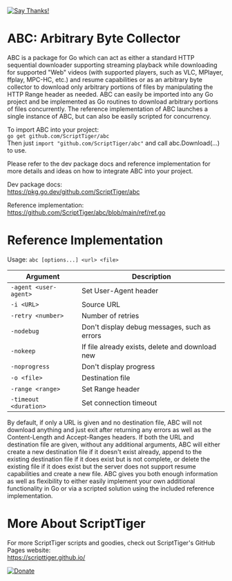 [![Say Thanks!](https://img.shields.io/badge/Say%20Thanks-!-1EAEDB.svg)](https://docs.google.com/forms/d/e/1FAIpQLSfBEe5B_zo69OBk19l3hzvBmz3cOV6ol1ufjh0ER1q3-xd2Rg/viewform)

# ABC: Arbitrary Byte Collector  
ABC is a package for Go which can act as either a standard HTTP sequential downloader supporting streaming playback while downloading for supported "Web" videos (with supported players, such as VLC, MPlayer, ffplay, MPC-HC, etc.) and resume capabilities or as an arbitrary byte collector to download only arbitrary portions of files by manipulating the HTTP Range header as needed. ABC can easily be imported into any Go project and be implemented as Go routines to download arbitrary portions of files concurrently. The reference implementation of ABC launches a single instance of ABC, but can also be easily scripted for concurrency.

To import ABC into your project:  
`go get github.com/ScriptTiger/abc`  
Then just `import "github.com/ScriptTiger/abc"` and call abc.Download(...) to use.

Please refer to the dev package docs and reference implementation for more details and ideas on how to integrate ABC into your project.

Dev package docs:  
https://pkg.go.dev/github.com/ScriptTiger/abc

Reference implementation:  
https://github.com/ScriptTiger/abc/blob/main/ref/ref.go

# Reference Implementation

Usage: `abc [options...] <url> <file>`

Argument               | Description
-----------------------|--------------------------------------------------------------------------------------------------------
 `-agent <user-agent>` | Set User-Agent header
 `-i <URL>`            | Source URL
 `-retry <number>`     | Number of retries
 `-nodebug`            | Don't display debug messages, such as errors
 `-nokeep`             | If file already exists, delete and download new
 `-noprogress`         | Don't display progress
 `-o <file>`           | Destination file
 `-range <range>`      | Set Range header
 `-timeout <duration>` | Set connection timeout

By default, if only a URL is given and no destination file, ABC will not download anything and just exit after returning any errors as well as the Content-Length and Accept-Ranges headers. If both the URL and destination file are given, without any additional arguments, ABC will either create a new destination file if it doesn't exist already, append to the existing destination file if it does exist but is not complete, or delete the existing file if it does exist but the server does not support resume capabilities and create a new file. ABC gives you both enough information as well as flexibility to either easily implement your own additional functionality in Go or via a scripted solution using the included reference implementation.

# More About ScriptTiger

For more ScriptTiger scripts and goodies, check out ScriptTiger's GitHub Pages website:  
https://scripttiger.github.io/

[![Donate](https://www.paypalobjects.com/en_US/i/btn/btn_donateCC_LG.gif)](https://www.paypal.com/cgi-bin/webscr?cmd=_s-xclick&hosted_button_id=MZ4FH4G5XHGZ4)
